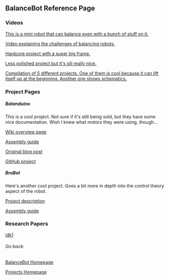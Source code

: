 ## BalanceBot Reference Page

### Videos

[This is a mini robot that can balance even with a bunch of stuff on it.](https://www.youtube.com/watch?v=w6VqASRawgg)

[Video explaining the challenges of balancing robots.](https://www.youtube.com/watch?v=U3vAoJhIWms)

[Hardcore project with a super big frame.](https://www.youtube.com/watch?v=EwrQEsFmL4E)

[Less polished project but it's sill really nice.](https://www.youtube.com/watch?v=poWP-RpPa3g)

[Compilation of 5 different projects. One of them is cool because it can lift itself up at the beginning. Another one shows schematics.](https://www.youtube.com/watch?v=0xegrfraf4k)

### Project Pages

##### Balanduino

This is a cool project. Not sure if it's still being sold, but they have some nice documentation. Wish I knew what motors they were using, though...

[Wiki overview page](http://wiki.balanduino.net/Overview)

[Assembly guide](http://wiki.balanduino.net/Assembly_guide)

[Original blog post](http://blog.tkjelectronics.dk/2012/03/the-balancing-robot/)

[GitHub project](https://github.com/TKJElectronics/Balanduino/tree/master/Firmware/Balanduino)

##### BroBot

Here's another cool project. Goes a bit more in depth into the control theory aspect of the robot.

[Project description](https://www.jjrobots.com/projects-2/b-robot/)

[Assembly guide](https://www.jjrobots.com/b-robot-evo-2-assembly-guide/)

### Research Papers

[idk1](https://kth.diva-portal.org/smash/get/diva2:916184/FULLTEXT01.pdf)

###### Go back:

[BalanceBot Homepage](https://vashmata.github.io/BalanceBot/)

[Projects Homepage](https://vashmata.github.io)